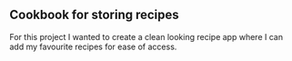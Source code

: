 ## Cookbook for storing recipes

For this project I wanted to create a clean looking recipe app where I can add my favourite recipes for ease of access.
